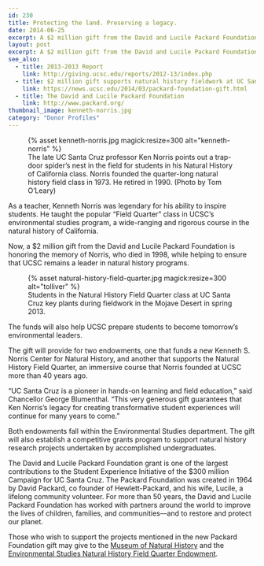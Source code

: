 ```yaml
---
id: 230
title: Protecting the land. Preserving a legacy.
date: 2014-06-25
excerpt: A $2 million gift from the David and Lucile Packard Foundation honors the memory of Ken Norris, while helping to ensure that UCSC remains a leader in natural history programs.
layout: post
excerpt: A $2 million gift from the David and Lucile Packard Foundation honors the memory of Ken Norris, while helping to ensure that UCSC remains a leader in natural history programs.
see_also:
  - title: 2013-2013 Report
    link: http://giving.ucsc.edu/reports/2012-13/index.php
  - title: $2 million gift supports natural history fieldwork at UC Santa Cruz
    link: https://news.ucsc.edu/2014/03/packard-foundation-gift.html
  - title: The David and Lucile Packard Foundation
    link: http://www.packard.org/
thumbnail_image: kenneth-norris.jpg
category: "Donor Profiles"
---
```

<figure class="inline-image right">
{% asset kenneth-norris.jpg magick:resize=300 alt="kenneth-norris" %}<figcaption>The late UC Santa Cruz professor Ken Norris points out a trap-door spider&#8217;s nest in the field for students in his Natural History of California class. Norris founded the quarter-long natural history field class in 1973. He retired in 1990. (Photo by Tom O&#8217;Leary)</figcaption></figure>

As a teacher, Kenneth Norris was legendary for his ability to inspire students. He taught the popular &#8220;Field Quarter&#8221; class in UCSC&#8217;s environmental studies program, a wide-ranging and rigorous course in the natural history of California.

Now, a $2 million gift from the David and Lucile Packard Foundation is honoring the memory of Norris, who died in 1998, while helping to ensure that UCSC remains a leader in natural history programs.
<figure class="inline-image left">
{% asset natural-history-field-quarter.jpg magick:resize=300 alt="tolliver" %}<figcaption>Students in the Natural History Field Quarter class at UC Santa Cruz key plants during fieldwork in the Mojave Desert in spring 2013.</figcaption></figure>

The funds will also help UCSC prepare students to become tomorrow’s environmental leaders.

The gift will provide for two endowments, one that funds a new Kenneth S. Norris Center for Natural History, and another that supports the Natural History Field Quarter, an immersive course that Norris founded at UCSC more than 40 years ago.

&#8220;UC Santa Cruz is a pioneer in hands-on learning and field education,&#8221; said Chancellor George Blumenthal. &#8220;This very generous gift guarantees that Ken Norris&#8217;s legacy for creating transformative student experiences will continue for many years to come.&#8221;

Both endowments fall within the Environmental Studies department. The gift will also establish a competitive grants program to support natural history research projects undertaken by accomplished undergraduates.

The David and Lucile Packard Foundation grant is one of the largest contributions to the Student Experience Initiative of the $300 million Campaign for UC Santa Cruz. The Packard Foundation was created in 1964 by David Packard, co founder of Hewlett-Packard, and his wife, Lucile, a lifelong community volunteer. For more than 50 years, the David and Lucile Packard Foundation has worked with partners around the world to improve the lives of children, families, and communities—and to restore and protect our planet.

Those who wish to support the projects mentioned in the new Packard Foundation gift may give to the [Museum of Natural History](https://securelb.imodules.com/s/1069/index.aspx?sid=1069&gid=1&pgid=780&cid=1656&dids=373&) and the [Environmental Studies Natural History Field Quarter Endowment](https://securelb.imodules.com/s/1069/index.aspx?sid=1069&gid=1&pgid=780&dids=553&).
